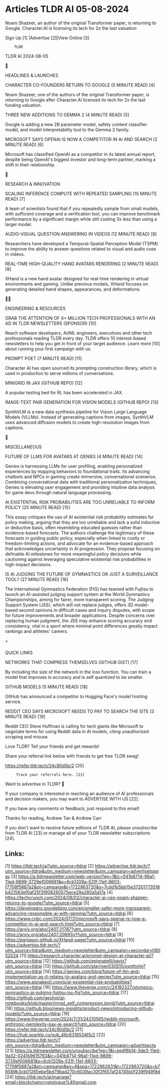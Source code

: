 # Articles TLDR AI 05-08-2024

Noam Shazeer, an author of the original Transformer paper, is
returning to Google. Character.AI is licensing its tech for 2x the
last valuation  

 Sign Up [1] |Advertise [2]|View Online [3] 

		TLDR 

TLDR AI 2024-08-05

🚀 

HEADLINES & LAUNCHES

 CHARACTER CO-FOUNDERS RETURN TO GOOGLE (5 MINUTE READ) [4] 

 Noam Shazeer, one of the authors of the original Transformer paper,
is returning to Google after Character.AI licensed its tech for 2x the
last funding valuation. 

 THREE NEW ADDITIONS TO GEMMA 2 (4 MINUTE READ) [5] 

 Google is adding a new 2B parameter model, safety content classifier
model, and model interpretability tool to the Gemma 2 family. 

 MICROSOFT SAYS OPENAI IS NOW A COMPETITOR IN AI AND SEARCH (2 MINUTE
READ) [6] 

 Microsoft has classified OpenAI as a competitor in its latest annual
report, despite being OpenAI's biggest investor and long-term partner,
marking a shift in their relationship. 

🧠 

RESEARCH & INNOVATION

 SCALING INFERENCE COMPUTE WITH REPEATED SAMPLING (15 MINUTE READ) [7]


 A team of scientists found that if you repeatedly sample from small
models, with sufficient coverage and a verification tool, you can
improve benchmark performance by a significant margin while still
costing 3x less than using a larger model. 

 AUDIO-VISUAL QUESTION ANSWERING IN VIDEOS (12 MINUTE READ) [8] 

 Researchers have developed a Temporal-Spatial Perception Model (TSPM)
to improve the ability to answer questions related to visual and audio
cues in videos. 

 REAL-TIME HIGH-QUALITY HAND AVATARS RENDERING (2 MINUTE READ) [9] 

 XHand is a new hand avatar designed for real-time rendering in
virtual environments and gaming. Unlike previous models, XHand focuses
on generating detailed hand shapes, appearances, and deformations. 

🧑‍💻 

ENGINEERING & RESOURCES

 GRAB THE ATTENTION OF 4+ MILLION TECH PROFESSIONALS WITH AN AD IN
TLDR NEWSLETTERS (SPONSOR) [10] 

 Reach software developers, AI/ML engineers, executives and other tech
professionals reading TLDR every day. TLDR offers 10 interest-based
newsletters to help you get in front of your target audience. Learn
more [10] about running your first campaign with us. 

 PROMPT POET (7 MINUTE READ) [11] 

 Character AI has open sourced its prompting construction library,
which is used in production to serve millions of conversations. 

 MINIGRID IN JAX (GITHUB REPO) [12] 

 A popular testing bed for RL has been accelerated in JAX. 

 IMAGE-TEXT PAIR GENERATION FOR VISION MODELS (GITHUB REPO) [13] 

 SynthVLM is a new data synthesis pipeline for Vision Large Language
Models (VLLMs). Instead of generating captions from images, SynthVLM
uses advanced diffusion models to create high-resolution images from
captions. 

🎁 

MISCELLANEOUS

 FUTURE OF LLMS FOR AVATARS AT GENIES (4 MINUTE READ) [14] 

 Genies is harnessing LLMs for user profiling, enabling personalized
experiences by mapping behaviors to foundational traits. Its advancing
chatbots and NPCs in gaming create immersive, conversational
scenarios. Combining conversational data with traditional
personalization techniques, Genies is elevating user engagement and
providing intuitive data analysis for game devs through natural
language processing. 

 AI EXISTENTIAL RISK PROBABILITIES ARE TOO UNRELIABLE TO INFORM POLICY
(25 MINUTE READ) [15] 

 This essay critiques the use of AI existential risk probability
estimates for policy making, arguing that they are too unreliable and
lack a solid inductive or deductive basis, often resembling educated
guesses rather than evidence-based forecasts. The authors challenge
the legitimacy of these forecasts in guiding public policy, especially
when linked to costly or freedom-limiting actions, and advocate for an
evidence-based approach that acknowledges uncertainty in AI
progression. They propose focusing on definable AI milestones for more
meaningful policy decisions while cautioning against leveraging
speculative existential risk probabilities in high-impact decisions. 

 IS AI JUDGING THE FUTURE OF GYMNASTICS OR JUST A SURVEILLANCE TOOL?
(27 MINUTE READ) [16] 

 The International Gymnastics Federation (FIG) has teamed with Fujitsu
to launch an AI-assisted judging support system at the World
Gymnastics Championships, aiming for fairer, more transparent scoring.
The Judging Support System (JSS), which will not replace judges,
offers 3D model-based second opinions in difficult cases and inquiry
disputes, with scope for future improvements and broader applications.
Despite concerns over replacing human judgment, the JSS may enhance
scoring accuracy and consistency, vital in a sport where minimal point
differences greatly impact rankings and athletes' careers. 

⚡ 

QUICK LINKS

 NETWORKS THAT COMPRESS THEMSELVES (GITHUB GIST) [17] 

 By including the size of the network in the loss function, You can
train a model that improves in accuracy and is self quantized to be
smaller. 

 GITHUB MODELS (5 MINUTE READ) [18] 

 GitHub has announced a competitor to Hugging Face's model hosting
service. 

 REDDIT CEO SAYS MICROSOFT NEEDS TO PAY TO SEARCH THE SITE (3 MINUTE
READ) [19] 

 Reddit CEO Steve Huffman is calling for tech giants like Microsoft to
negotiate terms for using Reddit data in AI models, citing
unauthorized scraping and misuse. 

Love TLDR? Tell your friends and get rewards!

 Share your referral link below with friends to get free TLDR swag! 

 https://refer.tldr.tech/34c90d5b/2 [20] 

		 Track your referrals here. [21] 

Want to advertise in TLDR? 📰

 If your company is interested in reaching an audience of AI
professionals and decision makers, you may want to ADVERTISE WITH US
[22]. 

 If you have any comments or feedback, just respond to this email! 

Thanks for reading, 
Andrew Tan & Andrew Carr 

If you don't want to receive future editions of TLDR AI, please
unsubscribe from TLDR AI [23] or manage all of your TLDR newsletter
subscriptions [24]. 

 

Links:
------
[1] https://tldr.tech/ai?utm_source=tldrai
[2] https://advertise.tldr.tech/?utm_source=tldrai&utm_medium=newsletter&utm_campaign=advertisetopnav
[3] https://a.tldrnewsletter.com/web-version?ep=1&lc=041b8714-96a1-11ed-9899-3729ef006681&p=6cb1209a-531f-11ef-8603-f7708f5887a2&pt=campaign&t=1722863720&s=7cdd1b5bb15e37201773518b421563ef0af25f3f908260575ece29a280a5a17a
[4] https://techcrunch.com/2024/08/02/character-ai-ceo-noam-shazeer-returns-to-google/?utm_source=tldrai
[5] https://developers.googleblog.com/en/smaller-safer-more-transparent-advancing-responsible-ai-with-gemma/?utm_source=tldrai
[6] https://www.cnbc.com/2024/07/31/microsoft-says-openai-is-now-a-competitor-in-ai-and-search.html?utm_source=tldrai
[7] https://arxiv.org/abs/2407.21787?utm_source=tldrai
[8] https://arxiv.org/abs/2407.20693v1?utm_source=tldrai
[9] https://agnjason.github.io/XHand-page/?utm_source=tldrai
[10] https://advertise.tldr.tech/?utm_source=tldrai&utm_medium=newsletter&utm_campaign=secondary08052024
[11] https://research.character.ai/prompt-design-at-character-ai/?utm_source=tldrai
[12] https://github.com/epignatelli/navix?utm_source=tldrai
[13] https://github.com/starriver030515/synthvlm?utm_source=tldrai
[14] https://genies.com/blog/future-of-llm-and-implementation-as-it-relates-to-avatars-and-genies?utm_source=tldrai
[15] https://www.aisnakeoil.com/p/ai-existential-risk-probabilities?utm_source=tldrai
[16] https://www.theverge.com/c/24182327/olympics-gymnastics-ai-judging-fujitsu-jss-fig?utm_source=tldrai
[17] https://github.com/geohot/ai-notebooks/blob/master/mnist_self_compression.ipynb?utm_source=tldrai
[18] https://github.blog/news-insights/product-news/introducing-github-models/?utm_source=tldrai
[19] https://www.theverge.com/2024/7/31/24210565/reddit-microsoft-anthropic-perplexity-pay-ai-search?utm_source=tldrai
[20] https://refer.tldr.tech/34c90d5b/2
[21] https://hub.sparklp.co/sub_46c6316534f5/2
[22] https://advertise.tldr.tech/?utm_source=tldrai&utm_medium=newsletter&utm_campaign=advertisecta
[23] https://a.tldrnewsletter.com/unsubscribe?ep=1&l=eedf6b14-3de3-11ed-9a32-0241b9615763&lc=041b8714-96a1-11ed-9899-3729ef006681&p=6cb1209a-531f-11ef-8603-f7708f5887a2&pt=campaign&pv=4&spa=1722862831&t=1722863720&s=b78589b3cb01265ebe5bd79bad270c6039ac30f2f657af24745b0f239f949f8d
[24] https://tldr.tech/ai/manage?email=blockchaincryptologue%40gmail.com